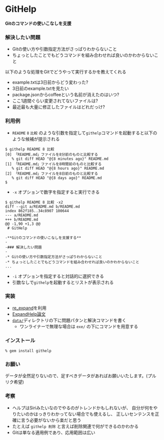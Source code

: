 # GitHelp

**Gitのコマンドの使いこなしを支援**

### 解決したい問題

* Gitの使い方や引数指定方法がさっぱりわからないこと
* ちょっとしたことでもどうコマンドを組み合わせれば良いのかわからないこと

以下のような処理をGitでどうやって実行するかを教えてくれる

* example.txtは3日前からどう変わった?
* 3日前のexample.txtを見たい
* package.jsonからcoffeeという名前が消えたのはいつ?
* ここ1週間ぐらい変更されてないファイルは?
* 最近最も大量に修正したファイルはどれだっけ?

### 利用例

* ```README``` ```8``` ```比較``` のような引数を指定して```githelp```コマンドを起動すると以下のような候補が提示される

```
$ githelp README 8 比較
[0] 「README.md」ファイルを8分前のものと比較する
   % git diff HEAD "@{8 minutes ago}" README.md
[1] 「README.md」ファイルを8時間前のものと比較する
   % git diff HEAD "@{8 hours ago}" README.md
[2] 「README.md」ファイルを8日前のものと比較する
   % git diff HEAD "@{8 days ago}" README.md
$
```

* ```-x``` オプションで数字を指定すると実行できる


```
$ githelp README 8 比較 -x2
diff --git a/README.md b/README.md
index 862f185..34c8907 100644
--- a/README.md
+++ b/README.md
@@ -1,90 +1,3 @@
 # GitHelp
 
-**Gitのコマンドの使いこなしを支援する**
-
-### 解決したい問題
-
-* Gitの使い方や引数指定方法がさっぱりわからないこと
-* ちょっとしたことでもどうコマンドを組み合わせれば良いのかわからないこと
...
```

* ```-i``` オプションを指定すると対話的に選択できる
* 引数なしで```githelp```を起動するとリストが表示される


### 実装

* [re_expand](https://github.com/masui/expand_ruby)を利用
* [ExpandHelp論文](http://www.interaction-ipsj.org/archives/paper2012/data/Interaction2012/oral/data/pdf/12INT012.pdf)
* [```data/```](https://github.com/masui/GitHelp/tree/master/data)ディレクトリの下に問題パタンと解決コマンドを書く
   * ワンライナーで無理な場合は ```exe/``` の下にコマンドを用意する

### インストール

```
% gem install githelp
```

### お願い

データが全然足りないので、足すべきデータがあればお願いいたします。(プルリク希望)

### 考察

* ヘルプはSiriみたいなのでやるのがトレンドかもしれないが、
自分が何をやりたいのかはっきりわかってない場合でも使えるし、
正しいセンテンスを正確に言う必要がないから楽だと思う
* たとえば ```githelp 削除``` と言えば削除関連で何ができるのかわかる
* Gitは単なる適用例であり、応用範囲は広い

